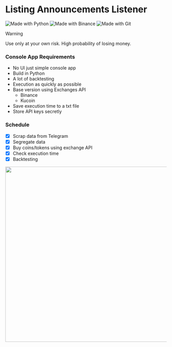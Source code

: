 # Listing Announcements Listener

![Made with Python](https://img.shields.io/badge/python-3670A0?style=for-the-badge&logo=python&logoColor=ffdd54) ![Made with Binance](https://img.shields.io/badge/Binance-FCD535?style=for-the-badge&logo=binance&logoColor=white) ![Made with Git](https://img.shields.io/badge/git-%23F05033.svg?style=for-the-badge&logo=git&logoColor=white)

> [!WARNING]
> Use only at your own risk. High probability of losing money.

### Console App Requirements
  - No UI just simple console app
  - Build in Python
  - A lot of backtesting
  - Execution as quickly as possible
  - Base version using Exchanges API
    - Binance
    - Kucoin
  - Save execution time to a txt file
  - Store API keys secretly

### Schedule
- [x] Scrap data from Telegram
- [x] Segregate data
- [x] Buy coins/tokens using exchange API
- [x] Check execution time
- [x] Backtesting

<p align="center">
  <img width="729" height="547" src="https://drive.google.com/uc?export=view&id=1vJn71_CD6JmzFu3xSIap9E6t0nqsw4Mb">
</p>
